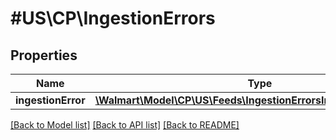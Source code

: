 # #US\CP\IngestionErrors

## Properties

Name | Type | Description | Notes
------------ | ------------- | ------------- | -------------
**ingestionError** | [**\Walmart\Model\CP\US\Feeds\IngestionErrorsIngestionErrorInner[]**](IngestionErrorsIngestionErrorInner.md) |  | [optional]


[[Back to Model list]](../) [[Back to API list]](../../Api/US/CP) [[Back to README]](../../README.md)
